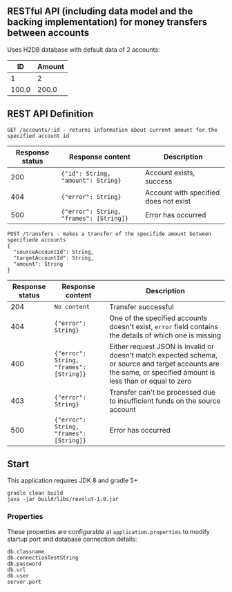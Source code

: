 ## RESTful API (including data model and the backing implementation) for money transfers between accounts

Uses H2DB database with default data of 2 accounts:

| ID | Amount |
|---|---|
| 1 | 2 |
| 100.0 | 200.0 |

## REST API Definition

```
GET /accounts/:id - returns information about current amount for the specified account id
```

| Response status | Response content | Description |
|---|---|---|
| 200 | `{"id": String, "amount": String}` | Account exists, success |
| 404 | `{"error": String}` | Account with specified does not exist |
| 500 | `{"error": String, "frames": [String]}` | Error has occurred |

```
POST /transfers - makes a transfer of the specifide amount between specifiede accounts
{
  "sourceAccountId": String,
  "targetAccountId": String,
  "amount": String
} 
```

| Response status | Response content | Description |
|---|---|---|
| 204 | `No content` | Transfer successful |
| 404 | `{"error": String}` | One of the specified accounts doesn't exist, `error` field contains the details of which one is missing|
| 400 | `{"error": String, "frames": [String]}` | Either request JSON is invalid or doesn't match expected schema, or source and target accounts are the same, or specified amount is less than or equal to zero |
| 403 | `{"error": String}` | Transfer can't be processed due to insufficient funds on the source account |
| 500 | `{"error": String, "frames": [String]}` | Error has occurred |

## Start

This application requires JDK 8 and gradle 5+

```
gradle clean build
java -jar build/libs/revolut-1.0.jar
```

### Properties

These properties are configurable at `application.properties` to modify startup port and database connection details:

```
db.classname
db.connectionTestString
db.password
db.url
db.user
server.port
```


